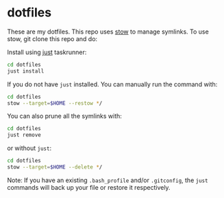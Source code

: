 # dotfiles
These are my dotfiles. This repo uses [stow][] to manage symlinks. To use stow, git clone this repo and do:

Install using [just][] taskrunner:

```sh
cd dotfiles
just install 
```

If you do not have `just` installed. You can manually run the command with:

```sh
cd dotfiles
stow --target=$HOME --restow */
```

You can also prune all the symlinks with:

```sh
cd dotfiles
just remove
```

or without `just`:

```sh
cd dotfiles
stow --target=$HOME --delete */
```

Note: If you have an existing `.bash_profile` and/or `.gitconfig`, the `just` commands will back up your file or restore it respectively.

[stow]: https://www.gnu.org/software/stow/
[just]: https://just.systems/
